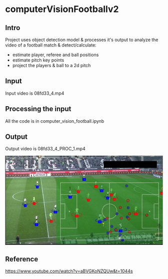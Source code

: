 # computerVisionFootballv2

## Intro
Project uses object detection model & processes it's output to analyze the video of a football match & detect/calculate:

* estimate player, referee and ball positions
* estimate pitch key points
* project the players & ball to a 2d pitch

## Input
Input video is 08fd33_4.mp4

## Processing the input
All the code is in computer_vision_football.ipynb

## Output
Output video is 08fd33_4_PROC_1.mp4

![frame example from the output](final_view.JPG)

## Reference
https://www.youtube.com/watch?v=aBVGKoNZQUw&t=1044s
